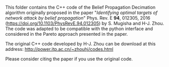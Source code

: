 This folder contains the C++ code of the Belief Propagation Decimation algorithm originally proposed in the paper "*Identifying optimal targets of network attack by belief propagation*" Phys. Rev. E **94**, 012305, 2016 (https://doi.org/10.1103/PhysRevE.94.012305) by S. Mugisha and H-J. Zhou. The code  was adapted to be compatible with the python interface and considered in the Pareto approach presented in the paper.

The original C++ code developed by H-J. Zhou can be download at this address: http://power.itp.ac.cn/~zhouhj/codes.html 

Please consider citing the paper if you use the original code.




